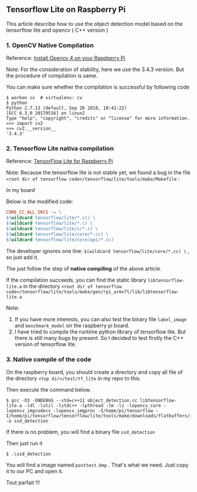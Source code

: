 ## Tensorflow Lite on Raspberry Pi 

This article describe how to use the object detection model based on the tensorflow lite and opencv ( C++ version )

### 1. OpenCV Native Compilation 

Reference: [Install Opencv 4 on your Raspberry Pi](https://www.pyimagesearch.com/2018/09/26/install-opencv-4-on-your-raspberry-pi/) 

Note: For the consideration of stability, here we use the 3.4.3 version. But the procedure of compilation is same.  

You can make sure whether the compilation is successful by following code 

```shell
$ workon cv  # virtualenv: cv
$ python 
Python 2.7.13 (default, Sep 26 2018, 18:42:22) 
[GCC 6.3.0 20170516] on linux2
Type "help", "copyright", "credits" or "license" for more information.
>>> import cv2
>>> cv2.__version__ 
'3.4.3'
```



### 2. Tensorflow Lite nativa compilation 

Reference: [TensorFlow Lite for Raspberry Pi](https://www.tensorflow.org/lite/rpi) 

Note: Because the tensorflow lite is not stable yet, we found a bug in the file `<root dir of tensorflow code>/tensorflow/lite/tools/make/Makefile` : 

In my board

Below is the modified code: 

```makefile
CORE_CC_ALL_SRCS := \
$(wildcard tensorflow/lite/*.cc) \
$(wildcard tensorflow/lite/*.c) \
$(wildcard tensorflow/lite/c/*.c) \
$(wildcard tensorflow/lite/core/*.cc) \
$(wildcard tensorflow/lite/core/api/*.cc)
```

The developer ignores one line: `$(wildcard tensorflow/lite/core/*.cc) \` , so just add it. 

The just follow the step of **native compiling**  of the above article. 

If the compilation succeeds,  you can find the static library `libtensorflow-lite.a` in the directory `<root dir of tensorflow code>/tensorflow/lite/tools/make/gen/rpi_armv7l/lib/libtensorflow-lite.a`

Note: 

1. If you have more interests, you can also test the binary file `label_image` and `benchmark_model` on the raspberry pi board.  
2. I have tried to compile the runtime python library of tensorflow lite. But there is still many bugs by present. So I decided to test firstly the C++ version of tensorflow lite. 

### 3. Native compile of the code

On the raspberry board, you should create a directory and copy all file of the directory `<top dir>/test/tf_lite` in my repo to this. 

Then execute the command below. 

``` shell
$ gcc -O3 -DNDEBUG --std=c++11 object_detection.cc libtensorflow-lite.a -ldl -lutil -lstdc++ -lpthread -lm -lz -lopencv_core -lopencv_imgcodecs -lopencv_imgproc -I/home/pi/tensorflow -I/home/pi/tensorflow/tensorflow/lite/tools/make/downloads/flatbuffers/include -o ssd_detection
```

If there is no problem, you will find a binary file `ssd_detection` 

Then just run it 

```shell
$ .\ssd_detection
```

You will find a image named `posttest.bmp` . That's what we need. Just copy it to our PC and open it. 

Tout parfait !!!





